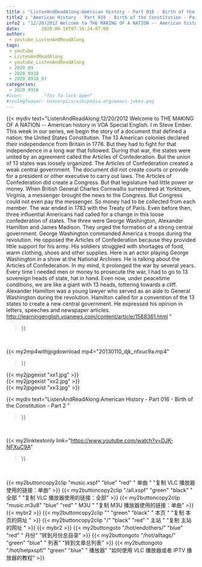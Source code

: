```yaml
---
title : "ListenAndReadAlong:American History - Part 016 - Birth of the Constitution - Part 2 "
title2 : "American History - Part 016 - Birth of the Constitution - Part 2 "
info2 : "12/20/2012 Welcome to THE MAKING OF A NATION -- American history in VOA Special English. I m Steve Ember. This week in our series, we begin the story of a document that defined a nation: the United States Constitution.   The 13 American colonies declared their independence from Britain in 1776. But they had to fight for that independence in a long war that followed. During that war, the states were united by an agreement called the Articles of Confederation.   But the union of 13 states was loosely organized. The Articles of Confederation created a weak central government. The document did not create courts or provide for a president or other executive to carry out laws.   The Articles of Confederation did create a Congress. But that legislature had little power or money. When British General Charles Cornwallis surrendered at Yorktown, Virginia, a messenger brought the news to the Congress. But Congress could not even pay the messenger. So money had to be collected from each member.   The war ended in 1783 with the Treaty of Paris. Even before then, three influential Americans had called for a change in this loose confederation of states. The three were George Washington, Alexander Hamilton and James Madison. They urged the formation of a strong central government.   George Washington commanded America s troops during the revolution. He opposed the Articles of Confederation because they provided little support for his army. His soldiers struggled with shortages of food, warm clothing, shoes and other supplies.   Here is an actor playing George Washington in a show at the National Archives. He is talking about the Articles of Confederation.    In my mind, it prolonged the war by several years. Every time I needed men or money to prosecute the war, I had to go to 13 sovereign heads of state, hat in hand. Even now, under peacetime conditions, we are like a giant with 13 heads, tottering towards a cliff.    Alexander Hamilton was a young lawyer who served as an aide to General Washington during the revolution. Hamilton called for a convention of the 13 states to create a new central government. He expressed his opinion in letters, speeches and newspaper articles. http://learningenglish.voanews.com/content/article/1568361.html "
date:        2020-09-18T07:16:24-07:00
author:
 - youtube_ListenAndReadAlong
tags:
 - youtube
 - ListenAndReadAlong
 - youtube_ListenAndReadAlong
 - 2020_09
 - 2020_0918
 - 2020_0918_07
categories:
 - 2020_0918
#icon:        "fas fa-lock-open"
#resImgTeaser: teaserpics/wikipedia.org/emacs-jokes.png
---
```


{{< mydiv text="ListenAndReadAlong:12/20/2012 Welcome to THE MAKING OF A NATION -- American history in VOA Special English. I m Steve Ember. This week in our series, we begin the story of a document that defined a nation: the United States Constitution.   The 13 American colonies declared their independence from Britain in 1776. But they had to fight for that independence in a long war that followed. During that war, the states were united by an agreement called the Articles of Confederation.   But the union of 13 states was loosely organized. The Articles of Confederation created a weak central government. The document did not create courts or provide for a president or other executive to carry out laws.   The Articles of Confederation did create a Congress. But that legislature had little power or money. When British General Charles Cornwallis surrendered at Yorktown, Virginia, a messenger brought the news to the Congress. But Congress could not even pay the messenger. So money had to be collected from each member.   The war ended in 1783 with the Treaty of Paris. Even before then, three influential Americans had called for a change in this loose confederation of states. The three were George Washington, Alexander Hamilton and James Madison. They urged the formation of a strong central government.   George Washington commanded America s troops during the revolution. He opposed the Articles of Confederation because they provided little support for his army. His soldiers struggled with shortages of food, warm clothing, shoes and other supplies.   Here is an actor playing George Washington in a show at the National Archives. He is talking about the Articles of Confederation.    In my mind, it prolonged the war by several years. Every time I needed men or money to prosecute the war, I had to go to 13 sovereign heads of state, hat in hand. Even now, under peacetime conditions, we are like a giant with 13 heads, tottering towards a cliff.    Alexander Hamilton was a young lawyer who served as an aide to General Washington during the revolution. Hamilton called for a convention of the 13 states to create a new central government. He expressed his opinion in letters, speeches and newspaper articles. http://learningenglish.voanews.com/content/article/1568361.html "
>}}
<br>


{{< my2mp4withjpgdownload mp4="20130110_djk_nfxuc9a.mp4"
>}}

{{< my2jpgexist "xx1.jpg" >}}<br>
{{< my2jpgexist "xx2.jpg" >}}<br>
{{< my2jpgexist "xx3.jpg" >}}<br>



{{< mydiv text="ListenAndReadAlong:American History - Part 016 - Birth of the Constitution - Part 2 "
>}}
<br>

{{< my2linktextonly link="https://www.youtube.com/watch?v=DJK-NFXuC9A"
>}}


<br>

{{< my2buttoncopy2clip "music.xspf"        "blue"   "red"    " 单曲 "  "复制 VLC 播放器使用的链接：单曲" >}} {{< my2buttoncopy2clip "/all.xspf"         "green"  "black"  " 全部 "  "复制 VLC 播放器使用的链接：全部" >}} {{< my2buttoncopy2clip "music.m3u8"        "blue"   "red"    " M3U  "    "复制 M3U 播放器使用的链接：单曲" >}} {{< mybr2 >}} {{< my2buttoncopy2clip ""                  "green"  "black"  " 本页 "    "复制 本页的网址 " >}} {{< my2buttoncopy2clip "/"                 "black"  "red"    " 主站 "    "复制 主站的网址 " >}} {{< mybr2 >}} {{< my2buttongoto      "/hot/endothers/"   "blue"   "red"    " 月份"   "转到月份总目录" >}} {{< my2buttongoto      "/hot/alltags/"     "green"  "blue"   " 列表"   "转到文章总列表" >}} {{< my2buttongoto      "/hot/helpxspf/"    "green"  "blue"   " 播放器" "如何使用 VLC 播放器或者 IPTV 播放器的教程" >}} 

